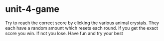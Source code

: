 # unit-4-game
Try to reach the correct score by clicking the various animal crystals. They each have a random amount which resets each round. If you get the exact score you win. If not you lose. Have fun and try your best